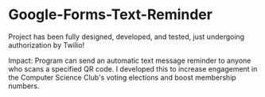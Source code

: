 # Google-Forms-Text-Reminder


Project has been fully designed, developed, and tested, just undergoing authorization by Twilio!

Impact: Program can send an automatic text message reminder to anyone who scans a specified QR code. I developed this to increase engagement in the Computer Science Club's voting elections and boost membership numbers.
